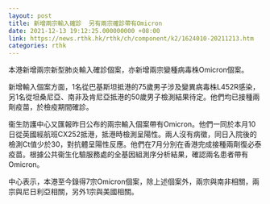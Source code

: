 ```yaml
---
layout: post
title: 新增兩宗輸入確診  另有兩宗確診帶有Omicron
date: 2021-12-13 19:12:25.000000000 +08:00
link: https://news.rthk.hk/rthk/ch/component/k2/1624010-20211213.htm
categories: rthk
---
```


本港新增兩宗新型肺炎輸入確診個案，亦新增兩宗變種病毒株Omicron個案。

​新增輸入個案方面，1名從巴基斯坦抵港的75歲男子涉及變異病毒株L452R感染，另1名從坦桑尼亞、南非及肯尼亞抵港的50歲男子檢測結果待定。他們均已接種兩劑疫苗，於檢疫期間確診。

衞生防護中心又匯報昨日公布的兩宗輸入個案帶有Omicron。他們一同於本月10日從英國經航班CX252抵港，抵港時檢測呈陽性。兩人沒有病徵，同日入院後的檢測Ct值少於30，對抗體呈陽性反應。他們在7月分別在香港完成接種兩劑復必泰疫苗。根據公共衞生化驗服務處的全基因組測序分析結果，確認兩名患者帶有Omicron。

中心表示，本港至今錄得7宗Omicron個案，除上述個案外，兩宗與南非相關，兩宗與尼日利亞相關，另外1宗與美國相關。
